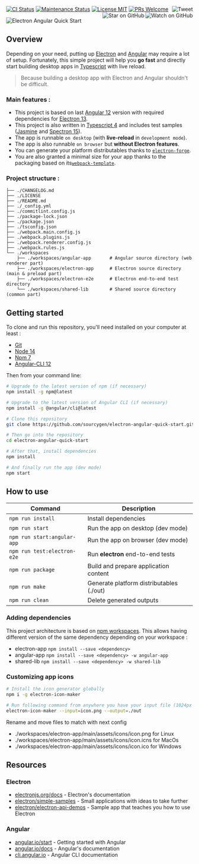 <a href="https://github.com/sourcygen/electron-angular-quick-start/actions"><img src="https://github.com/sourcygen/electron-angular-quick-start/workflows/CI/badge.svg?branch=master" alt="CI Status"/></a>
<a href="https://gitHub.com/sourcygen/electron-angular-quick-start/graphs/commit-activity"><img src="https://img.shields.io/badge/maintained-yes-brightgreen.svg" alt="Maintenance Status"/></a>
<a href="https://github.com/sourcygen/electron-angular-quick-start/blob/master/LICENSE"><img src="https://img.shields.io/badge/license-MIT-brightgreen.svg" alt="License MIT"></a>
<a href="http://makeapullrequest.com"><img src="https://img.shields.io/badge/PRs-welcome-brightgreen.svg" alt="PRs Welcome"></a>
<a href="https://twitter.com/share?text=Build%20cross%20platform%20desktop%20app%20with%20Electron%20and%20Angular%20%F0%9F%9A%80&url=https://github.com/sourcygen/electron-angular-quick-start"><img src="https://img.shields.io/twitter/url/https/github.com/sourcygen/electron-angular-quick-start.svg?style=social" alt="Tweet" align="right"></a>
<a href="https://github.com/sourcygen/electron-angular-quick-start/watchers"><img src="https://img.shields.io/github/watchers/sourcygen/electron-angular-quick-start.svg?style=social" alt="Watch on GitHub" align="right"></a>
<a href="https://github.com/sourcygen/electron-angular-quick-start/stargazers"><img src="https://img.shields.io/github/stars/sourcygen/electron-angular-quick-start.svg?style=social" alt="Star on GitHub" align="right"></a>

![Electron Angular Quick Start](https://repository-images.githubusercontent.com/256546297/5eb5eb80-8ad1-11ea-87e4-a93b57e7590d)

## Overview

Depending on your need, putting up [Electron](https://www.electronjs.org/) and [Angular](https://angular.io/) may require a lot of setup. Fortunately, this simple project will help you **go fast** and directly start building desktop apps in [Typescript](https://www.typescriptlang.org/) with live reload.

> Because building a desktop app with Electron and Angular shouldn't be difficult.

### Main features :

- This project is based on last [Angular 12](https://angular.io/) version with required dependencies for [Electron 13](https://www.electronjs.org/).
- This project is also written in [Typescript 4](https://www.typescriptlang.org/) and includes test samples ([Jasmine](https://jasmine.github.io/) and [Spectron 15](https://www.electronjs.org/spectron)).
- The app is runnable `on desktop` (with **live-reload** in `development mode`).
- The app is also runnable `on browser` but **without Electron features**.
- You can generate your platform distributables thanks to [`electron-forge`](https://www.electronforge.io/).
- You are also granted a minimal size for your app thanks to the packaging based on its[`webpack-template`](https://www.electronforge.io/templates/typescript-+-webpack-template).

### Project structure :

```
├── ./CHANGELOG.md
├── ./LICENSE
├── ./README.md
├── ./_config.yml
├── ./commitlint.config.js
├── ./package-lock.json
├── ./package.json
├── ./tsconfig.json
├── ./webpack.main.config.js
├── ./webpack.plugins.js
├── ./webpack.renderer.config.js
├── ./webpack.rules.js
└── ./workspaces
    ├── ./workspaces/angular-app       # Angular source directory (web renderer part)
    ├── ./workspaces/electron-app      # Electron source directory (main & preload part)
    ├── ./workspaces/electron-e2e      # Electron end-to-end test directory
    └── ./workspaces/shared-lib        # Shared source directory (common part)
```

## Getting started

To clone and run this repository, you'll need installed on your computer at least :

- [Git](https://git-scm.com)
- [Node 14](https://nodejs.org/en/download/)
- [Npm 7](https://docs.npmjs.com/about-npm)
- [Angular-CLI 12](https://angular.io/cli)

Then from your command line:

```bash
# Upgrade to the latest version of npm (if necessary)
npm install -g npm@latest

# Upgrade to the latest version of Angular CLI (if necessary)
npm install -g @angular/cli@latest

# Clone this repository
git clone https://github.com/sourcygen/electron-angular-quick-start.git

# Then go into the repository
cd electron-angular-quick-start

# After that, install dependencies
npm install

# And finally run the app (dev mode)
npm start
```

## How to use

| Command                     | Description                              |
| --------------------------- | ---------------------------------------- |
| `npm run install`           | Install dependencies                     |
| `npm run start`             | Run the app on desktop (dev mode)        |
| `npm run start:angular-app` | Run the app on browser (dev mode)        |
| `npm run test:electron-e2e` | Run **electron** end-to-end tests        |
| `npm run package`           | Build and prepare application content    |
| `npm run make`              | Generate platform distributables (./out) |
| `npm run clean`             | Delete generated outputs                 |

### Adding dependencies

This project architecture is based on [npm workspaces](https://docs.npmjs.com/cli/v7/using-npm/workspaces). This allows having different version of the same dependency depending on your workspace :

- electron-app
  `npm install --save <dependency>`
- angular-app
  `npm install --save <dependency> -w angular-app`
- shared-lib
  `npm install --save <dependency> -w shared-lib`

### Customizing app icons

```bash
# Install the icon generator globally
npm i -g electron-icon-maker

# Run following command from anywhere you have your input file (1024px à least) to generate platforms icons
electron-icon-maker --input=icon.png --output=./out
```

Rename and move files to match with next config

- ./workspaces/electron-app/main/assets/icons/icon.png for Linux
- ./workspaces/electron-app/main/assets/icons/icon.icns for MacOs
- ./workspaces/electron-app/main/assets/icons/icon.ico for Windows

## Resources

### Electron

- [electronjs.org/docs](https://electronjs.org/docs) - Electron's documentation
- [electron/simple-samples](https://github.com/electron/simple-samples) - Small applications with ideas to take further
- [electron/electron-api-demos](https://github.com/electron/electron-api-demos) - Sample app that teaches you how to use Electron

### Angular

- [angular.io/start](https://angular.io/start) - Getting started with Angular
- [angular.io/docs](https://angular.io/docs) - Angular's documentation
- [cli.angular.io](https://cli.angular.io/) - Angular CLI documentation
